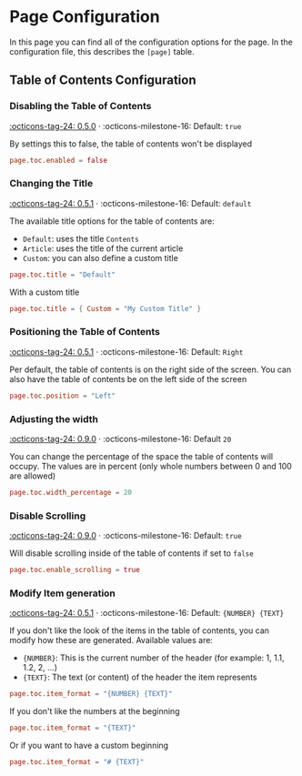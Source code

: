 # Page Configuration

In this page you can find all of the configuration options for the page. In the configuration file,
this describes the `[page]` table.

## Table of Contents Configuration

### Disabling the Table of Contents

[:octicons-tag-24: 0.5.0][release-0.5.0] · :octicons-milestone-16: Default: `true`

By settings this to false, the table of contents won't be displayed

```toml
page.toc.enabled = false
```

### Changing the Title

[:octicons-tag-24: 0.5.1][release-0.5.1] ·
:octicons-milestone-16: Default: `default`

The available title options for the table of contents are:

* `Default`: uses the title `Contents`
* `Article`: uses the title of the current article
* `Custom`: you can also define a custom title

```toml
page.toc.title = "Default"
```

With a custom title

```toml
page.toc.title = { Custom = "My Custom Title" }
```

### Positioning the Table of Contents

[:octicons-tag-24: 0.5.1][release-0.5.1] ·
:octicons-milestone-16: Default: `Right`
 
Per default, the table of contents is on the right side of the screen. You can also have the table 
of contents be on the left side of the screen

```toml
page.toc.position = "Left"
```

### Adjusting the width

[:octicons-tag-24: 0.9.0][release-0.9.0] · :octicons-milestone-16: Default `20`

You can change the percentage of the space the table of contents will occupy. The values are in
percent (only whole numbers between 0 and 100 are allowed)

```toml
page.toc.width_percentage = 20
```

### Disable Scrolling

[:octicons-tag-24: 0.9.0][release-0.9.0] ·
:octicons-milestone-16: Default: `true`

Will disable scrolling inside of the table of contents if set to `false`

```toml
page.toc.enable_scrolling = true
```

### Modify Item generation

[:octicons-tag-24: 0.5.1][release-0.5.1] ·
:octicons-milestone-16: Default: `{NUMBER} {TEXT}`

If you don't like the look of the items in the table of contents, you can modify how these are generated. Available values are:

* `{NUMBER}`: This is the current number of the header (for example: 1, 1.1, 1.2, 2, ...)
* `{TEXT}`: The text (or content) of the header the item represents

```toml
page.toc.item_format = "{NUMBER} {TEXT}"
```

If you don't like the numbers at the beginning

```toml
page.toc.item_format = "{TEXT}"
```

Or if you want to have a custom beginning

```toml
page.toc.item_format = "# {TEXT}"
```

[release-0.9.0]: https://github.com/Builditluc/wiki-tui/releases/tag/v0.9
[release-0.5.1]: https://github.com/Builditluc/wiki-tui/releases/tag/v0.5.1
[release-0.5.0]: https://github.com/Builditluc/wiki-tui/releases/tag/v0.5.0
